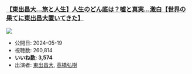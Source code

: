 ### [【東出昌大…旅と人生】人生のどん底は？嘘と真実…激白【世界の果てに東出昌大置いてきた】](https://www.youtube.com/watch?v=yYiLHi8syJU)
[![](https://img.youtube.com/vi/yYiLHi8syJU/sddefault.jpg)](https://www.youtube.com/watch?v=yYiLHi8syJU)
-   公開日: 2024-05-19
-   視聴数: 260,814
-   **いいね数: 3,574**
-   出演者: [東出昌大](/rehacq_fan/people/東出昌大 "wikilink"), [高橋弘樹](/rehacq_fan/people/高橋弘樹 "wikilink")
